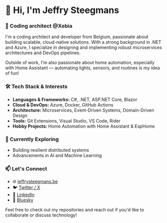# 👋 Hi, I'm Jeffry Steegmans

### 🚀 Coding architect @Xebia 

I'm a coding architect and developer from Belgium, passionate about building scalable, cloud-native solutions. With a strong background in .NET and Azure, I specialize in designing and implementing robust microservices architectures and DevOps pipelines.

Outside of work, I'm also passionate about home automation, especially with Home Assistant — automating lights, sensors, and routines is my idea of fun!

### 🛠️ Tech Stack & Interests
- **Languages & Frameworks:** C#, .NET, ASP.NET Core, Blazor
- **Cloud & DevOps:** Azure, Docker, GitHub Actions
- **Architecture:** Microservices, Event-Driven Systems, Domain-Driven Design
- **Tools:** Git Extensions, Visual Studio, VS Code, Rider
- **Hobby Projects:** Home Automation with Home Assistant & EspHome

### 🌱 Currently Exploring
- Building resilient distributed systems
- Advancements in AI and Machine Learning

### 📫 Let's Connect

- 🌐 [jeffrysteegmans.be](https://www.jeffrysteegmans.be)
- 🐦 [Twitter / X](https://twitter.com/JeffrySteegmans)
- 💼 [LinkedIn](https://www.linkedin.com/in/jeffrysteegmans)
- 🌌 [Bluesky](https://bsky.app/profile/jeffrysteegmans.bsky.social)

Feel free to check out my repositories and reach out if you'd like to collaborate or discuss technology!
